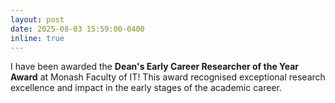 ```yaml
---
layout: post
date: 2025-08-03 15:59:00-0400
inline: true
---
```


I have been awarded the **Dean's Early Career Researcher of the Year Award** at Monash Faculty of IT! This award recognised exceptional research excellence and impact in the early stages of the academic career.
